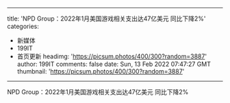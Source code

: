 
---
title: 'NPD Group：2022年1月美国游戏相关支出达47亿美元 同比下降2%'
categories: 
 - 新媒体
 - 199IT
 - 首页更新
headimg: 'https://picsum.photos/400/300?random=3887'
author: 199IT
comments: false
date: Sun, 13 Feb 2022 07:47:27 GMT
thumbnail: 'https://picsum.photos/400/300?random=3887'
---

<div>   
NPD Group：2022年1月美国游戏相关支出达47亿美元 同比下降2%  
</div>
            